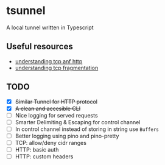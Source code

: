 # tsunnel

A local tunnel written in Typescript

## Useful resources

- [understanding tcp anf http](https://medium.com/@sesmiat/understanding-the-journey-of-http-requests-over-tcp-connections-39f32b1ca10d)
- [understanding tcp fragmentation](https://medium.com/@nikolaystoykov/build-custom-protocol-on-top-of-tcp-with-node-js-part-1-fda507d5a262)

## TODO

- [x] ~~Similar Tunnel for HTTP protocol~~
- [x] ~~A clean and accesible CLI~~
- [ ] Nice logging for served requests
- [ ] Smarter Delimiting & Escaping for control channel
- [ ] In control channel instead of storing in string use `Buffers`
- [ ] Better logging using pino and pino-pretty
- [ ] TCP: allow/deny cidr ranges
- [ ] HTTP: basic auth
- [ ] HTTP: custom headers
